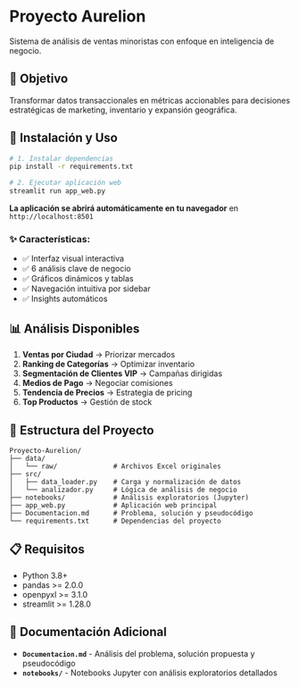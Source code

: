 # Proyecto Aurelion

Sistema de análisis de ventas minoristas con enfoque en inteligencia de negocio.

## 🎯 Objetivo

Transformar datos transaccionales en métricas accionables para decisiones estratégicas de marketing, inventario y expansión geográfica.

## 🚀 Instalación y Uso

```bash
# 1. Instalar dependencias
pip install -r requirements.txt

# 2. Ejecutar aplicación web
streamlit run app_web.py
```

**La aplicación se abrirá automáticamente en tu navegador** en `http://localhost:8501`

### ✨ Características:
- ✅ Interfaz visual interactiva
- ✅ 6 análisis clave de negocio
- ✅ Gráficos dinámicos y tablas
- ✅ Navegación intuitiva por sidebar
- ✅ Insights automáticos

## 📊 Análisis Disponibles

1. **Ventas por Ciudad** → Priorizar mercados
2. **Ranking de Categorías** → Optimizar inventario
3. **Segmentación de Clientes VIP** → Campañas dirigidas
4. **Medios de Pago** → Negociar comisiones
5. **Tendencia de Precios** → Estrategia de pricing
6. **Top Productos** → Gestión de stock

## 📁 Estructura del Proyecto

```
Proyecto-Aurelion/
├── data/
│   └── raw/              # Archivos Excel originales
├── src/
│   ├── data_loader.py    # Carga y normalización de datos
│   └── analizador.py     # Lógica de análisis de negocio
├── notebooks/            # Análisis exploratorios (Jupyter)
├── app_web.py            # Aplicación web principal
├── Documentacion.md      # Problema, solución y pseudocódigo
└── requirements.txt      # Dependencias del proyecto
```

## 📋 Requisitos

- Python 3.8+
- pandas >= 2.0.0
- openpyxl >= 3.1.0
- streamlit >= 1.28.0

## 📖 Documentación Adicional

- **`Documentacion.md`** - Análisis del problema, solución propuesta y pseudocódigo
- **`notebooks/`** - Notebooks Jupyter con análisis exploratorios detallados
